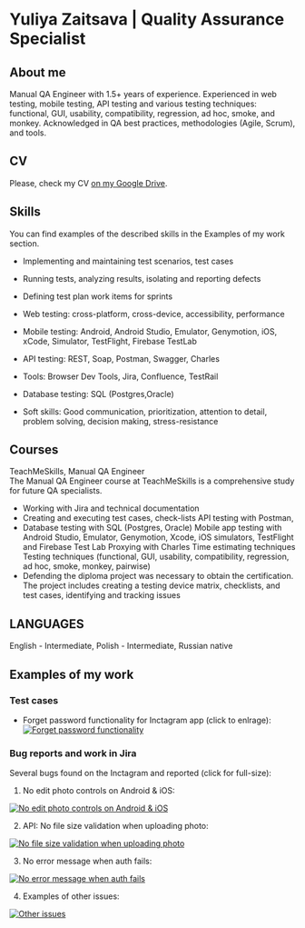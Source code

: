 
# Yuliya Zaitsava | Quality Assurance Specialist
## About me

Manual QA Engineer with 1.5+ years of experience. 
Experienced in web testing, mobile testing, API testing and various testing techniques: functional, GUI, usability, compatibility, regression, ad hoc, smoke, and monkey. 
Acknowledged in QA best practices, methodologies (Agile, Scrum), and tools.

## CV
Please, check my CV  [on my Google Drive](https://drive.google.com/file/d/1CsncFHreuz0GK5Pq9dr_ydC6iwVA4hKS/view?usp=sharing).


## Skills

You can find examples of the described skills in the Examples of my work section.

- Implementing and maintaining test scenarios, test cases
- Running tests, analyzing results, isolating and reporting defects
- Defining test plan work items for sprints
- Web testing: cross-platform, cross-device, accessibility, performance
- Mobile testing: Android, Android Studio, Emulator, Genymotion, iOS, xCode, Simulator, TestFlight, Firebase TestLab
- API testing: REST, Soap, Postman, Swagger, Charles
- Tools: Browser Dev Tools, Jira, Confluence, TestRail
- Database testing: SQL (Postgres,Oracle)

- Soft skills: Good communication, prioritization, attention to detail, problem solving, decision making, stress-resistance

## Courses

TeachMeSkills, Manual QA Engineer  
The Manual QA Engineer course at TeachMeSkills is a comprehensive study for future QA specialists. 
 - Working with Jira and technical documentation 
 - Creating and executing test cases, check-lists API testing with Postman, 
 - Database testing with SQL (Postgres, Oracle) Mobile app testing with Android Studio, Emulator, Genymotion, Xcode, iOS simulators, TestFlight and Firebase Test Lab Proxying with Charles Time estimating techniques Testing techniques (functional, GUI, usability, compatibility, regression, ad hoc, smoke, monkey,  pairwise)
- Defending the diploma project was necessary to obtain the certification. The project includes creating a testing device  matrix,  checklists, and test cases, identifying and tracking issues

## LANGUAGES
English - Intermediate, Polish - Intermediate, Russian native

## Examples of my work

### Test cases

- Forget password functionality for Inctagram app (click to enlrage):
[![Forget password functionality](https://res.cloudinary.com/didsopgat/image/upload/v1749283269/forgot_password_test_cases_nzdblu.jpg 'forget_password_functionality')](https://res.cloudinary.com/didsopgat/image/upload/v1749283269/forgot_password_test_cases_nzdblu.jpg)

### Bug reports and work in Jira

Several bugs found on the Inctagram and reported (click for full-size):
1. No edit photo controls on Android & iOS:

[![No edit photo controls on Android & iOS](https://res.cloudinary.com/didsopgat/image/upload/c_thumb,w_200,g_face/v1743591032/App_Android_iOS_no_edit_photo_g8rufa.png 'Android_ios_no_photo_edit_controls')](https://res.cloudinary.com/didsopgat/image/upload/v1743591032/App_Android_iOS_no_edit_photo_g8rufa.png)

2. API: No file size validation when uploading photo:

[![No file size validation when uploading photo](https://res.cloudinary.com/didsopgat/image/upload/c_thumb,w_200,g_face/v1743591004/API_photo_no_file_size_validation_ds6hye.png 'API_no_file_size_validation_file_upload')](https://res.cloudinary.com/didsopgat/image/upload/v1743591004/API_photo_no_file_size_validation_ds6hye.png)

3. No error message when auth fails:

[![No error message when auth fails](https://res.cloudinary.com/didsopgat/image/upload/c_thumb,w_200,g_face/v1743591031/Auth_no_error_message_nblkox.png 'no_error_message_when_auth_fails')](https://res.cloudinary.com/didsopgat/image/upload/v1743591031/Auth_no_error_message_nblkox.png)

4. Examples of other issues:

[![Other issues](https://res.cloudinary.com/didsopgat/image/upload/v1749284945/Bugs_lrcthz.png 'other_issues')](https://res.cloudinary.com/didsopgat/image/upload/v1749284945/Bugs_lrcthz.png)
